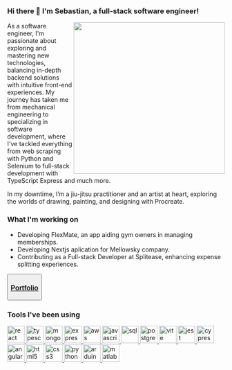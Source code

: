 ### Hi there 👋 I'm Sebastian, a full-stack software engineer!

<img align="right" src="https://github.com/sebastian-arteaga-ronga/assets/desk-animation.gif" height=350>

As a software engineer, I'm passionate about exploring and mastering new technologies, balancing in-depth backend solutions with intuitive front-end experiences. My journey has taken me from mechanical engineering to specializing in software development, where I've tackled everything from web scraping with Python and Selenium to full-stack development with TypeScript Express and much more.

In my downtime, I’m a jiu-jitsu practitioner and an artist at heart, exploring the worlds of drawing, painting, and designing with Procreate.

### What I'm working on

- Developing FlexMate, an app aiding gym owners in managing memberships.
- Developing Nextjs aplication for Mellowsky company.
- Contributing as a Full-stack Developer at Splitease, enhancing expense splitting experiences.

<button>
  <a href="https://porfolio-chi-peach.vercel.app/" target="_blank">
    <h3> 
      Portfolio
    </h3>
  </a>
</button>
    
### Tools I've been using

<p align="left"> 
  <a href="https://reactjs.org/" target="_blank"> <img src="https://icongr.am/devicon/react-original.svg?size=128&color=currentColor" alt="react" width="40" height="40"/> </a>
  <a href="https://www.typescriptlang.org/" target="_blank"> <img src="https://icongr.am/devicon/typescript-original.svg?size=128&color=currentColor" alt="typescript" width="40" height="40"/> </a> 
  <a href="https://www.mongodb.com/" target="_blank"> <img src="https://icongr.am/devicon/mongodb-original.svg?size=128&color=currentColor" alt="mongodb" width="40" height="40"/> </a> 
  <a href="https://expressjs.com/" target="_blank"> <img src="https://icongr.am/devicon/express-original-wordmark.svg?size=128&color=currentColor" alt="express" width="40" height="40"/> </a> 
  <a href="https://aws.amazon.com" target="_blank"> <img src="https://icongr.am/devicon/amazonwebservices-original-wordmark.svg?size=128&color=currentColor" alt="aws" width="40" height="40"/> </a> 
  <a href="https://developer.mozilla.org/en-US/docs/Web/JavaScript" target="_blank"> <img src="https://icongr.am/devicon/javascript-original.svg?size=128&color=currentColor" alt="javascript" width="40" height="40"/> </a>
<a href="https://www.w3schools.com/sql/" target="_blank"> <img src="https://icongr.am/fontawesome/database.svg?size=128&color=currentColor" alt="sql" width="40" height="40"/> </a>
<a href="https://www.postgresql.org" target="_blank"> <img src="https://icongr.am/devicon/postgresql-original.svg?size=128&color=currentColor" alt="postgresql" width="40" height="40"/> </a>
<a href="https://vitejs.dev/" target="_blank"> <img src="https://vitejs.dev/logo.svg" alt="vite" width="40" height="40"/> </a>
<a href="https://jestjs.io/" target="_blank"> <img src="https://jestjs.io/img/jest.png" alt="jest" width="40" height="40"/> </a>
<a href="https://www.cypress.io/" target="_blank"> <img src="https://docs.cypress.io/img/logo/cypress-logo-circle-dark.png" alt="cypress" width="40" height="40"/> </a>
<a href="https://angular.io" target="_blank"> <img src="https://icongr.am/devicon/angularjs-original.svg?size=128&color=currentColor" alt="angularjs" width="40" height="40"/> </a>
<a href="https://developer.mozilla.org/en-US/docs/Web/HTML" target="_blank"> <img src="https://icongr.am/devicon/html5-original.svg?size=128&color=currentColor" alt="html5" width="40" height="40"/> </a>
<a href="https://developer.mozilla.org/en-US/docs/Web/CSS" target="_blank"> <img src="https://icongr.am/devicon/css3-original.svg?size=128&color=currentColor" alt="css3" width="40" height="40"/> </a>
<a href="https://www.python.org/" target="_blank"> <img src="https://icongr.am/devicon/python-original.svg?size=128&color=currentColor" alt="python" width="40" height="40"/> </a>
<a href="https://www.arduino.cc/" target="_blank"> <img src="https://upload.wikimedia.org/wikipedia/commons/7/73/Arduino_IDE_logo.svg" alt="arduino" width="40" height="40"/> </a>
<a href="https://www.mathworks.com/products/matlab.html" target="_blank"> <img src="https://www.mathworks.com/matlabcentral/images/matlab-file-exchange.svg" alt="matlab" width="40" height="40"/> </a>
</p>
